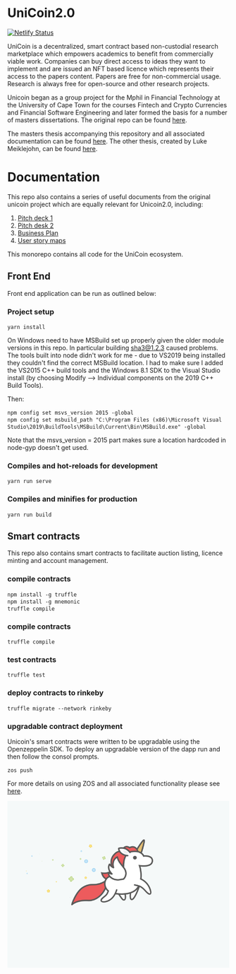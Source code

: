 # UniCoin2.0

[![Netlify Status](https://api.netlify.com/api/v1/badges/63c88402-22eb-4298-9a5b-0f661833414b/deploy-status)](https://app.netlify.com/sites/unicoin-dapp/deploys)

UniCoin is a decentralized, smart contract based non-custodial research marketplace which empowers academics to benefit from commercially viable work. Companies can buy direct access to ideas they want to implement and are issued an NFT based licence which represents their access to the papers content. Papers are free for non-commercial usage. Research is always free for open-source and other research projects.

Unicoin began as a group project for the Mphil in Financial Technology at the University of Cape Town for the courses Fintech and Crypto Currencies and Financial Software Engineering and later formed the basis for a number of masters dissertations. The original repo can be found [here](https://github.com/unicoinlicences/unicoindapp).

The masters thesis accompanying this repository and all associated documentation can be found [here](./Documentation/Thesis.pdf). The other thesis, created by Luke Meiklejohn, can be found [here](https://github.com/lukemeiklejohn/HowToAttributeCredit).


# Documentation
This repo also contains a series of useful documents from the original unicoin project which are equally relevant for Unicoin2.0, including:

1) [Pitch deck 1](https://docs.google.com/presentation/d/121boHtItNj7PwzCdGhnDnEfL1r_Td9rAW86ny1Dp914/edit?usp=sharing)
2) [Pitch desk 2](https://drive.google.com/file/d/1d-NUUu8NgdDsqG7XaDggYe0KmbHDtW7n/view?usp=sharing)
3) [Business Plan](https://docs.google.com/document/d/1iGCbeWvZtk4chdc_CnT9JuZWNwgtNJcFvyyo_UosyZA/edit?usp=sharing)
4) [User story maps](https://app.cardboardit.com/maps/guests/e25edd87044ecad844f3397589800b193c2d41c9492854e0d9d80f7212d20c8d)

This monorepo contains all code for the UniCoin ecosystem. 
## Front End
Front end application can be run as outlined below:

### Project setup
```
yarn install
```

On Windows need to have MSBuild set up properly given the older module versions in this repo. In particular building sha3@1.2.3 caused problems. The tools built into node didn't work for me - due to VS2019 being installed they couldn't find the correct MSBuild location. I had to make sure I added the VS2015 C++ build tools and the Windows 8.1 SDK to the Visual Studio install (by choosing Modify --> Individual components on the 2019 C++ Build Tools).

Then:
```
npm config set msvs_version 2015 -global
npm config set msbuild_path "C:\Program Files (x86)\Microsoft Visual Studio\2019\BuildTools\MSBuild\Current\Bin\MSBuild.exe" -global
```

Note that the msvs_version = 2015 part makes sure a location hardcoded in node-gyp doesn't get used.

### Compiles and hot-reloads for development
```
yarn run serve
```

### Compiles and minifies for production
```
yarn run build
```

## Smart contracts
This repo also contains smart contracts to facilitate auction listing, licence minting and account management. 

### compile contracts
```
npm install -g truffle
npm install -g mnemonic
truffle compile
```

### compile contracts
```
truffle compile
```

### test contracts
```
truffle test
```

### deploy contracts to rinkeby
```
truffle migrate --network rinkeby
```

### upgradable contract deployment
Unicoin's smart contracts were written to be upgradable using the Openzeppelin SDK. To deploy an upgradable version of the dapp run and then follow the consol prompts.
```
zos push
```

For more details on using ZOS and all associated functionality please see [here](https://github.com/OpenZeppelin/openzeppelin-sdk).

<img src="./src/assets/unicorn_running.gif">


